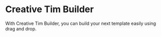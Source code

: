 # Creative Tim Builder

With Creative Tim Builder, you can build your next template easily using drag and drop.
